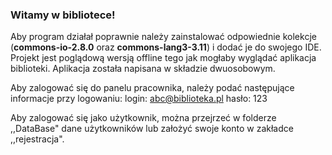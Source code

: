 <h3>Witamy w bibliotece!</h3>

Aby program działał poprawnie należy zainstalować odpowiednie kolekcje (<b>commons-io-2.8.0</b> oraz <b>commons-lang3-3.11</b>) i dodać je do swojego IDE.
Projekt jest poglądową wersją offline tego jak mogłaby wyglądać aplikacja biblioteki.
Aplikacja została napisana w składzie dwuosobowym. 

Aby zalogować się do panelu pracownika, należy podać następujące informacje przy logowaniu:
login: abc@biblioteka.pl
hasło: 123

Aby zalogować się jako użytkownik, można przejrzeć w folderze ,,DataBase" dane użytkowników lub
założyć swoje konto w zakładce ,,rejestracja".
